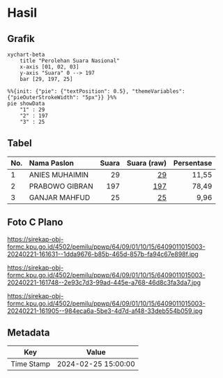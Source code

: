 # Hasil

## Grafik

```mermaid
xychart-beta
    title "Perolehan Suara Nasional"
    x-axis [01, 02, 03]
    y-axis "Suara" 0 --> 197
    bar [29, 197, 25]
```

```mermaid
%%{init: {"pie": {"textPosition": 0.5}, "themeVariables": {"pieOuterStrokeWidth": "5px"}} }%%
pie showData
    "1" : 29
    "2" : 197
    "3" : 25
```

## Tabel

| No. | Nama Paslon    | Suara | Suara (raw) | Persentase |
|:--- |:-------------- | -----:| -----------:| ----------:|
| 1   | ANIES MUHAIMIN | 29    | [29][p-1]   | 11,55      |
| 2   | PRABOWO GIBRAN | 197   | [197][p-2]  | 78,49      |
| 3   | GANJAR MAHFUD  | 25    | [25][p-3]   | 9,96       |


[p-1]: https://github.com/gigit-pemilu/pemilu-2024/blob/main/pilpres/hitung-suara/sub/64-kalimantan-timur/sub/09-penajam-paser-utara/sub/01-penajam/sub/1015-sepan/sub/003-tps/sub/paslon-1.txt
[p-2]: https://github.com/gigit-pemilu/pemilu-2024/blob/main/pilpres/hitung-suara/sub/64-kalimantan-timur/sub/09-penajam-paser-utara/sub/01-penajam/sub/1015-sepan/sub/003-tps/sub/paslon-2.txt
[p-3]: https://github.com/gigit-pemilu/pemilu-2024/blob/main/pilpres/hitung-suara/sub/64-kalimantan-timur/sub/09-penajam-paser-utara/sub/01-penajam/sub/1015-sepan/sub/003-tps/sub/paslon-3.txt

## Foto C Plano

https://sirekap-obj-formc.kpu.go.id/4502/pemilu/ppwp/64/09/01/10/15/6409011015003-20240221-161631--1dda9676-b85b-465d-857b-fa94c67e898f.jpg

https://sirekap-obj-formc.kpu.go.id/4502/pemilu/ppwp/64/09/01/10/15/6409011015003-20240221-161748--2e93c7d3-99ad-445e-a768-46d8c3fa3da7.jpg

https://sirekap-obj-formc.kpu.go.id/4502/pemilu/ppwp/64/09/01/10/15/6409011015003-20240221-161905--984eca6a-5be3-4d7d-af48-33deb554b059.jpg


## Metadata

| Key        | Value               |
| ---------- | ------------------- |
| Time Stamp | 2024-02-25 15:00:00 |



